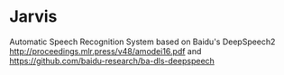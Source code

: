 # Jarvis
Automatic Speech Recognition System based on Baidu's DeepSpeech2 http://proceedings.mlr.press/v48/amodei16.pdf 
and https://github.com/baidu-research/ba-dls-deepspeech
